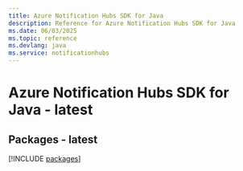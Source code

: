 ```yaml
---
title: Azure Notification Hubs SDK for Java
description: Reference for Azure Notification Hubs SDK for Java
ms.date: 06/03/2025
ms.topic: reference
ms.devlang: java
ms.service: notificationhubs
---
```

# Azure Notification Hubs SDK for Java - latest
## Packages - latest
[!INCLUDE [packages](notification-hubs-index.md)]